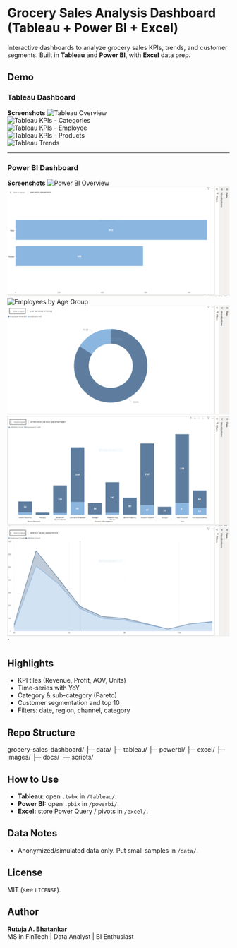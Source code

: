 # Grocery Sales Analysis Dashboard (Tableau + Power BI + Excel)

Interactive dashboards to analyze grocery sales KPIs, trends, and customer segments.
Built in **Tableau** and **Power BI**, with **Excel** data prep.

## Demo

### Tableau Dashboard

**Screenshots**
![Tableau Overview](images/tableau_overview.png)  
![Tableau KPIs - Categories](images/tableau_category.png)  
![Tableau KPIs - Employee](images/tableau_employee.png)  
![Tableau KPIs - Products](images/tableau_product.png)  
![Tableau Trends](images/tableau_trends.png)  

---

### Power BI Dashboard

**Screenshots**
![Power BI Overview](images/powerbi_overview.png)  
![Employees by Gender](images/powerbi_gender.png)  
![Employees by Age Group](images/powerbi_age.png)  
![Attrition %](images/powerbi_attrition.png)  
![Attrition by Job Role](images/powerbi_jobrole.png)  
![Monthly Income vs Attrition](images/powerbi_income.png)
`

## Highlights
- KPI tiles (Revenue, Profit, AOV, Units)
- Time-series with YoY
- Category & sub-category (Pareto)
- Customer segmentation and top 10
- Filters: date, region, channel, category

## Repo Structure
grocery-sales-dashboard/
├─ data/
├─ tableau/
├─ powerbi/
├─ excel/
├─ images/
├─ docs/
└─ scripts/


## How to Use
- **Tableau:** open `.twbx` in `/tableau/`.
- **Power BI:** open `.pbix` in `/powerbi/`.
- **Excel:** store Power Query / pivots in `/excel/`.

## Data Notes
- Anonymized/simulated data only. Put small samples in `/data/`.

## License
MIT (see `LICENSE`).

## Author
**Rutuja A. Bhatankar**  
MS in FinTech | Data Analyst | BI Enthusiast

